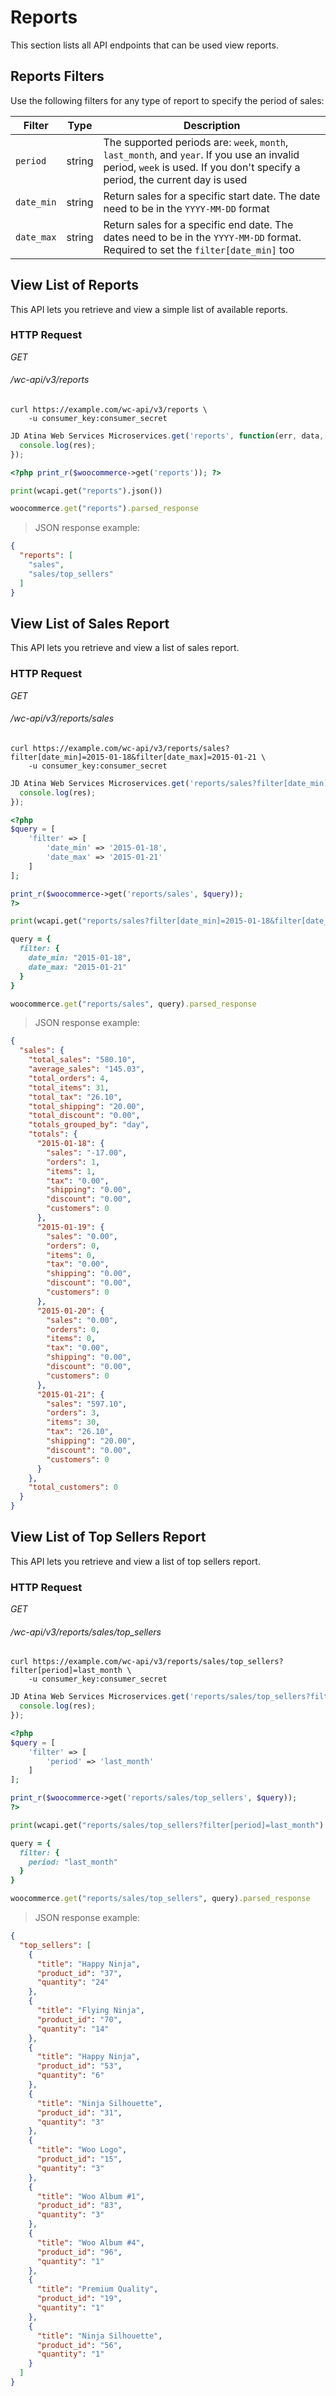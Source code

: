 # Reports #

This section lists all API endpoints that can be used view reports.

## Reports Filters ##

Use the following filters for any type of report to specify the period of sales:

|   Filter   |  Type  |                                                                                Description                                                                                 |
| ---------- | ------ | -------------------------------------------------------------------------------------------------------------------------------------------------------------------------- |
| `period`   | string | The supported periods are: `week`, `month`, `last_month`, and `year`. If you use an invalid period, `week` is used. If you don't specify a period, the current day is used |
| `date_min` | string | Return sales for a specific start date. The date need to be in the `YYYY-MM-DD` format                                                                                     |
| `date_max` | string | Return sales for a specific end date. The dates need to be in the `YYYY-MM-DD` format. Required to set the `filter[date_min]` too                                          |

## View List of Reports ##

This API lets you retrieve and view a simple list of available reports.

### HTTP Request ###

<div class="api-endpoint">
	<div class="endpoint-data">
		<i class="label label-get">GET</i>
		<h6>/wc-api/v3/reports</h6>
	</div>
</div>

```shell
curl https://example.com/wc-api/v3/reports \
	-u consumer_key:consumer_secret
```

```javascript
JD Atina Web Services Microservices.get('reports', function(err, data, res) {
  console.log(res);
});
```

```php
<?php print_r($woocommerce->get('reports')); ?>
```

```python
print(wcapi.get("reports").json())
```

```ruby
woocommerce.get("reports").parsed_response
```

> JSON response example:

```json
{
  "reports": [
    "sales",
    "sales/top_sellers"
  ]
}
```

## View List of Sales Report ##

This API lets you retrieve and view a list of sales report.

### HTTP Request ###

<div class="api-endpoint">
	<div class="endpoint-data">
		<i class="label label-get">GET</i>
		<h6>/wc-api/v3/reports/sales</h6>
	</div>
</div>

```shell
curl https://example.com/wc-api/v3/reports/sales?filter[date_min]=2015-01-18&filter[date_max]=2015-01-21 \
	-u consumer_key:consumer_secret
```

```javascript
JD Atina Web Services Microservices.get('reports/sales?filter[date_min]=2015-01-18&filter[date_max]=2015-01-21', function(err, data, res) {
  console.log(res);
});
```

```php
<?php
$query = [
    'filter' => [
        'date_min' => '2015-01-18', 
        'date_max' => '2015-01-21'
    ]
];

print_r($woocommerce->get('reports/sales', $query));
?>
```

```python
print(wcapi.get("reports/sales?filter[date_min]=2015-01-18&filter[date_max]=2015-01-21").json())
```

```ruby
query = {
  filter: {
    date_min: "2015-01-18",
    date_max: "2015-01-21"
  }
}

woocommerce.get("reports/sales", query).parsed_response
```

> JSON response example:

```json
{
  "sales": {
    "total_sales": "580.10",
    "average_sales": "145.03",
    "total_orders": 4,
    "total_items": 31,
    "total_tax": "26.10",
    "total_shipping": "20.00",
    "total_discount": "0.00",
    "totals_grouped_by": "day",
    "totals": {
      "2015-01-18": {
        "sales": "-17.00",
        "orders": 1,
        "items": 1,
        "tax": "0.00",
        "shipping": "0.00",
        "discount": "0.00",
        "customers": 0
      },
      "2015-01-19": {
        "sales": "0.00",
        "orders": 0,
        "items": 0,
        "tax": "0.00",
        "shipping": "0.00",
        "discount": "0.00",
        "customers": 0
      },
      "2015-01-20": {
        "sales": "0.00",
        "orders": 0,
        "items": 0,
        "tax": "0.00",
        "shipping": "0.00",
        "discount": "0.00",
        "customers": 0
      },
      "2015-01-21": {
        "sales": "597.10",
        "orders": 3,
        "items": 30,
        "tax": "26.10",
        "shipping": "20.00",
        "discount": "0.00",
        "customers": 0
      }
    },
    "total_customers": 0
  }
}
```

## View List of Top Sellers Report ##

This API lets you retrieve and view a list of top sellers report.

### HTTP Request ###

<div class="api-endpoint">
	<div class="endpoint-data">
		<i class="label label-get">GET</i>
		<h6>/wc-api/v3/reports/sales/top_sellers</h6>
	</div>
</div>

```shell
curl https://example.com/wc-api/v3/reports/sales/top_sellers?filter[period]=last_month \
	-u consumer_key:consumer_secret
```

```javascript
JD Atina Web Services Microservices.get('reports/sales/top_sellers?filter[period]=last_month', function(err, data, res) {
  console.log(res);
});
```

```php
<?php
$query = [
    'filter' => [
        'period' => 'last_month'
    ]
];

print_r($woocommerce->get('reports/sales/top_sellers', $query));
?>
```

```python
print(wcapi.get("reports/sales/top_sellers?filter[period]=last_month").json())
```

```ruby
query = {
  filter: {
    period: "last_month"
  }
}

woocommerce.get("reports/sales/top_sellers", query).parsed_response
```

> JSON response example:

```json
{
  "top_sellers": [
    {
      "title": "Happy Ninja",
      "product_id": "37",
      "quantity": "24"
    },
    {
      "title": "Flying Ninja",
      "product_id": "70",
      "quantity": "14"
    },
    {
      "title": "Happy Ninja",
      "product_id": "53",
      "quantity": "6"
    },
    {
      "title": "Ninja Silhouette",
      "product_id": "31",
      "quantity": "3"
    },
    {
      "title": "Woo Logo",
      "product_id": "15",
      "quantity": "3"
    },
    {
      "title": "Woo Album #1",
      "product_id": "83",
      "quantity": "3"
    },
    {
      "title": "Woo Album #4",
      "product_id": "96",
      "quantity": "1"
    },
    {
      "title": "Premium Quality",
      "product_id": "19",
      "quantity": "1"
    },
    {
      "title": "Ninja Silhouette",
      "product_id": "56",
      "quantity": "1"
    }
  ]
}
```
